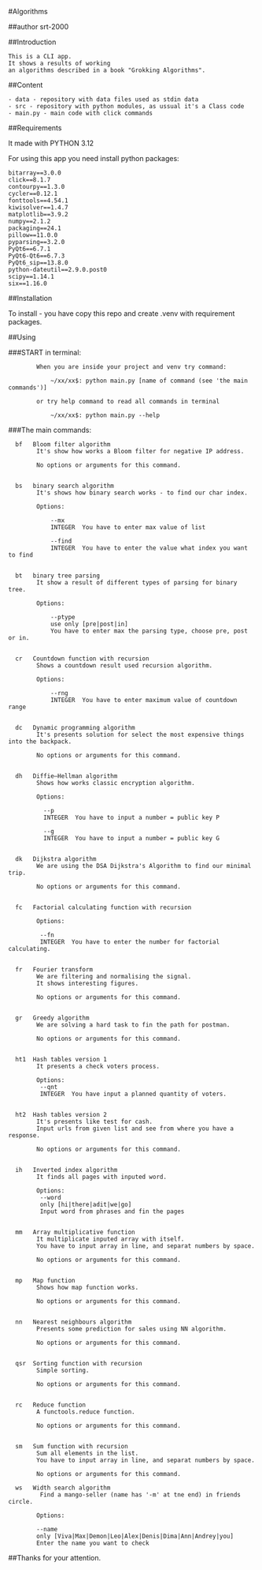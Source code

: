 #Algorithms

##author srt-2000


##Introduction

    This is a CLI app.
    It shows a results of working
    an algorithms described in a book "Grokking Algorithms".


##Content

    - data - repository with data files used as stdin data
    - src - repository with python modules, as ussual it's a Class code
    - main.py - main code with click commands


##Requirements

It made with PYTHON 3.12

For using this app you need install python packages:

    bitarray==3.0.0
    click==8.1.7
    contourpy==1.3.0
    cycler==0.12.1
    fonttools==4.54.1
    kiwisolver==1.4.7
    matplotlib==3.9.2
    numpy==2.1.2
    packaging==24.1
    pillow==11.0.0
    pyparsing==3.2.0
    PyQt6==6.7.1
    PyQt6-Qt6==6.7.3
    PyQt6_sip==13.8.0
    python-dateutil==2.9.0.post0
    scipy==1.14.1
    six==1.16.0


##Installation

To install - you have copy this repo and create .venv with requirement packages.


##Using

###START in terminal:

            When you are inside your project and venv try command:

                ~/xx/xx$: python main.py [name of command (see 'the main commands')]

            or try help command to read all commands in terminal

                ~/xx/xx$: python main.py --help

    
###The main commands:

      bf   Bloom filter algorithm
            It's show how works a Bloom filter for negative IP address.

            No options or arguments for this command.


      bs   binary search algorithm
            It's shows how binary search works - to find our char index.

            Options:

                --mx   
                INTEGER  You have to enter max value of list

                --find 
                INTEGER  You have to enter the value what index you want to find


      bt   binary tree parsing
            It show a result of different types of parsing for binary tree.

            Options:

                --ptype 
                use only [pre|post|in]  
                You have to enter max the parsing type, choose pre, post or in.


      cr   Countdown function with recursion
            Shows a countdown result used recursion algorithm.

            Options:

                --rng 
                INTEGER  You have to enter maximum value of countdown range


      dc   Dynamic programming algorithm
            It's presents solution for select the most expensive things into the backpack. 
 
            No options or arguments for this command.


      dh   Diffie–Hellman algorithm
            Shows how works classic encryption algorithm.

            Options:

              --p 
              INTEGER  You have to input a number = public key P

              --g 
              INTEGER  You have to input a number = public key G


      dk   Dijkstra algorithm
            We are using the DSA Dijkstra's Algorithm to find our minimal trip.

            No options or arguments for this command.


      fc   Factorial calculating function with recursion
    
            Options:

             --fn 
             INTEGER  You have to enter the number for factorial calculating.


      fr   Fourier transform
            We are filtering and normalising the signal.
            It shows interesting figures.

            No options or arguments for this command.        


      gr   Greedy algorithm
            We are solving a hard task to fin the path for postman.

            No options or arguments for this command.  


      ht1  Hash tables version 1
            It presents a check voters process.

            Options:
             --qnt 
             INTEGER  You have input a planned quantity of voters.


      ht2  Hash tables version 2
            It's presents like test for cash.
            Input urls from given list and see from where you have a response.

            No options or arguments for this command. 


      ih   Inverted index algorithm
            It finds all pages with inputed word.

            Options:
             --word 
             only [hi|there|adit|we|go]  
             Input word from phrases and fin the pages


      mm   Array multiplicative function
            It multiplicate inputed array with itself.
            You have to input array in line, and separat numbers by space.

            No options or arguments for this command. 


      mp   Map function
            Shows how map function works.

            No options or arguments for this command. 


      nn   Nearest neighbours algorithm
            Presents some prediction for sales using NN algorithm.

            No options or arguments for this command. 


      qsr  Sorting function with recursion
            Simple sorting.

            No options or arguments for this command. 


      rc   Reduce function
            A functools.reduce function.

            No options or arguments for this command. 


      sm   Sum function with recursion
            Sum all elements in the list.
            You have to input array in line, and separat numbers by space.

            No options or arguments for this command. 

      ws   Width search algorithm
             Find a mango-seller (name has '-m' at tne end) in friends circle.

            Options:

            --name 
            only [Viva|Max|Demon|Leo|Alex|Denis|Dima|Ann|Andrey|you]
            Enter the name you want to check

##Thanks for your attention.